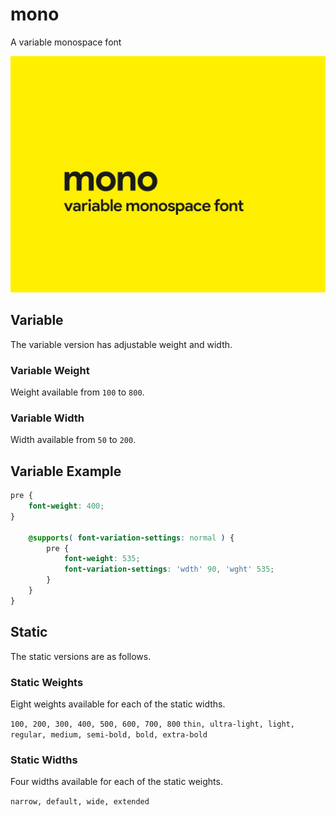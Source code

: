 # mono

A variable monospace font

![cover image](https://raw.githubusercontent.com/antibrand/mono/master/cover.jpg)

## Variable

The variable version has adjustable weight and width.

### Variable Weight

Weight available from `100` to `800`.

### Variable Width

Width available from `50` to `200`.

## Variable Example

```css
pre {
    font-weight: 400;
}

    @supports( font-variation-settings: normal ) {
        pre {
            font-weight: 535;
            font-variation-settings: 'wdth' 90, 'wght' 535;
        }
    }
}
```

## Static

The static versions are as follows.

### Static Weights

Eight weights available for each of the static widths.

`100, 200, 300, 400, 500, 600, 700, 800`
`thin, ultra-light, light, regular, medium, semi-bold, bold, extra-bold`

### Static Widths

Four widths available for each of the static weights.

`narrow, default, wide, extended`
